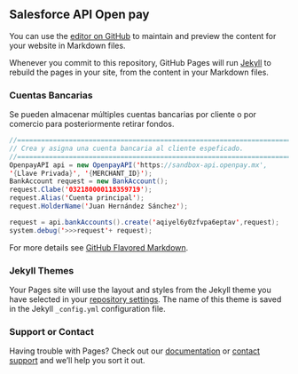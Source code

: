 ## Salesforce API Open pay

You can use the [editor on GitHub](https://github.com/JuliomOrtega/OPPAPISF1/edit/gh-pages/index.md) to maintain and preview the content for your website in Markdown files.

Whenever you commit to this repository, GitHub Pages will run [Jekyll](https://jekyllrb.com/) to rebuild the pages in your site, from the content in your Markdown files.

### Cuentas Bancarias

Se pueden almacenar múltiples cuentas bancarias por cliente o por comercio para posteriormente retirar fondos.

```java
//======================================================================================================
// Crea y asigna una cuenta bancaria al cliente espeficado.
//======================================================================================================
OpenpayAPI api = new OpenpayAPI('https://sandbox-api.openpay.mx',
'{Llave Privada}', '{MERCHANT_ID}');
BankAccount request = new BankAccount();
request.Clabe('032180000118359719');
request.Alias('Cuenta principal');
request.HolderName('Juan Hernández Sánchez');

request = api.bankAccounts().create('aqiyel6y0zfvpa6eptav',request);
system.debug('>>>request'+ request);

```

For more details see [GitHub Flavored Markdown](https://guides.github.com/features/mastering-markdown/).

### Jekyll Themes

Your Pages site will use the layout and styles from the Jekyll theme you have selected in your [repository settings](https://github.com/JuliomOrtega/OPPAPISF1/settings/pages). The name of this theme is saved in the Jekyll `_config.yml` configuration file.

### Support or Contact

Having trouble with Pages? Check out our [documentation](https://docs.github.com/categories/github-pages-basics/) or [contact support](https://support.github.com/contact) and we’ll help you sort it out.
